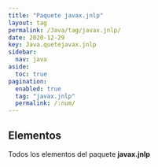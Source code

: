 ```yaml
---
title: "Paquete javax.jnlp"
layout: tag
permalink: /Java/tag/javax.jnlp/
date: 2020-12-29
key: Java.quetejavax.jnlp
sidebar: 
  nav: java
aside: 
  toc: true
pagination: 
  enabled: true
  tag: "javax.jnlp"
  permalink: /:num/
---
```


<h2>Elementos</h2>
Todos los elementos del paquete <strong>javax.jnlp</strong>
